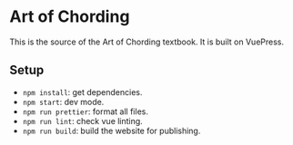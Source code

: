 # Art of Chording

This is the source of the Art of Chording textbook. It is built on VuePress.

## Setup

- `npm install`: get dependencies.
- `npm start`: dev mode.
- `npm run prettier`: format all files.
- `npm run lint`: check vue linting.
- `npm run build`: build the website for publishing.
